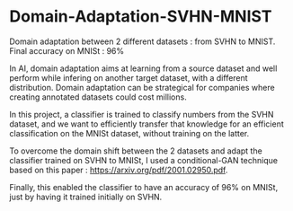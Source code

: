 # Domain-Adaptation-SVHN-MNIST
Domain adaptation between 2 different datasets : from SVHN to MNIST. Final accuracy on MNISt : 96%

In AI, domain adaptation aims at learning from a source dataset and well perform while infering on another target dataset, with a different distribution.
Domain adaptation can be strategical for companies where creating annotated datasets could cost millions.

In this project, a classifier is trained to classify numbers from the SVHN dataset, and we want to efficiently transfer that knowledge for an efficient classification on the MNISt dataset, without training on the latter.

To overcome the domain shift between the 2 datasets and adapt the classifier trained on SVHN to MNISt, I used a conditional-GAN technique based on this paper : https://arxiv.org/pdf/2001.02950.pdf.

Finally, this enabled the classifier to have an accuracy of 96% on MNISt, just by having it trained initially on SVHN.
